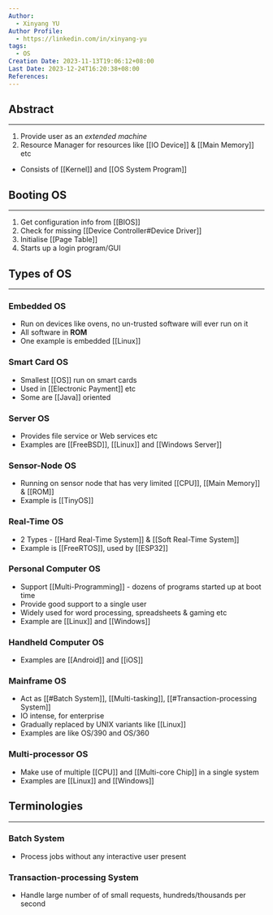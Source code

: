 ```yaml
---
Author:
  - Xinyang YU
Author Profile:
  - https://linkedin.com/in/xinyang-yu
tags:
  - OS
Creation Date: 2023-11-13T19:06:12+08:00
Last Date: 2023-12-24T16:20:38+08:00
References: 
---
```

## Abstract
---
1. Provide user as an *extended machine*
2. Resource Manager for resources like [[IO Device]] & [[Main Memory]] etc
- Consists of [[Kernel]] and [[OS System Program]]

## Booting OS
---
1. Get configuration info from [[BIOS]]
2. Check for missing [[Device Controller#Device Driver]]
3. Initialise [[Page Table]]
4. Starts up a login program/GUI


## Types of OS
---
### Embedded OS
- Run on devices like ovens, no un-trusted software will ever run on it
- All software in **ROM**
- One example is embedded [[Linux]]

### Smart Card OS
- Smallest [[OS]] run on smart cards
- Used in [[Electronic Payment]] etc
- Some are [[Java]] oriented 

### Server OS
- Provides file service or Web services etc
- Examples are [[FreeBSD]], [[Linux]] and [[Windows Server]]

### Sensor-Node OS
- Running on sensor node that has very limited [[CPU]], [[Main Memory]] & [[ROM]]
- Example is [[TinyOS]]

### Real-Time OS
- 2 Types - [[Hard Real-Time System]] & [[Soft Real-Time System]]
- Example is [[FreeRTOS]], used by [[ESP32]]

### Personal Computer OS
- Support [[Multi-Programming]] - dozens of programs started up at boot time
- Provide good support to a single user
- Widely used for word processing, spreadsheets & gaming etc
- Example are [[Linux]] and [[Windows]]

### Handheld Computer OS
- Examples are [[Android]] and [[iOS]]

### Mainframe OS
- Act as [[#Batch System]], [[Multi-tasking]], [[#Transaction-processing System]]
- IO intense, for enterprise
- Gradually replaced by UNIX variants like [[Linux]]
- Examples are like OS/390 and OS/360

### Multi-processor OS
- Make use of multiple [[CPU]] and [[Multi-core Chip]] in a single system
- Examples are [[Linux]] and [[Windows]]


## Terminologies
---
### Batch System
- Process jobs without any interactive user present
### Transaction-processing System
- Handle large number of of small requests, hundreds/thousands per second